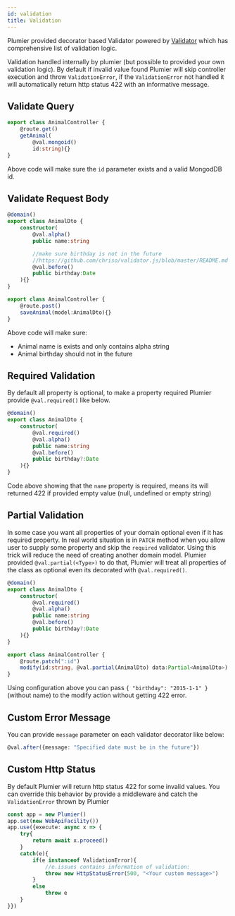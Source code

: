 ```yaml
---
id: validation
title: Validation
---
```


Plumier provided decorator based Validator powered by [Validator](https://github.com/chriso/validator.js) which has comprehensive list of validation logic. 

Validation handled internally by plumier (but possible to provided your own validation logic). By default if invalid value found Plumier will skip controller execution and throw `ValidationError`, if the `ValidationError` not handled it will automatically return http status 422 with an informative message.


## Validate Query

```typescript
export class AnimalController {
    @route.get()
    getAnimal(
        @val.mongoid()
        id:string){}
}
```

Above code will make sure the `id` parameter exists and a valid MongodDB id.

## Validate Request Body

```typescript
@domain()
export class AnimalDto {
    constructor(
        @val.alpha()
        public name:string

        //make sure birthday is not in the future
        //https://github.com/chriso/validator.js/blob/master/README.md
        @val.before()
        public birthday:Date
    ){}
}

export class AnimalController {
    @route.post()
    saveAnimal(model:AnimalDto){}
}
```

Above code will make sure:
* Animal name is exists and only contains alpha string
* Animal birthday should not in the future

## Required Validation
By default all property is optional, to make a property required Plumier provide `@val.required()` like below.

```typescript
@domain()
export class AnimalDto {
    constructor(
        @val.required()
        @val.alpha()
        public name:string
        @val.before()
        public birthday?:Date
    ){}
}
```

Code above showing that the `name` property is required, means its will returned 422 if provided empty value (null, undefined or empty string)

## Partial Validation
In some case you want all properties of your domain optional even if it has required property. In real world situation is in `PATCH` method when you allow user to supply some property and skip the `required` validator. Using this trick will reduce the need of creating another domain model. Plumier provided `@val.partial(<Type>)` to do that, Plumier will treat all properties of the class as optional even its decorated with `@val.required()`.

```typescript
@domain()
export class AnimalDto {
    constructor(
        @val.required()
        @val.alpha()
        public name:string
        @val.before()
        public birthday?:Date
    ){}
}

export class AnimalController {
    @route.patch(":id")
    modify(id:string, @val.partial(AnimalDto) data:Partial<AnimalDto>) {}
}
```

Using configuration above you can pass `{ "birthday": "2015-1-1" }` (without name) to the modify action without getting 422 error.


## Custom Error Message
You can provide `message` parameter on each validator decorator like below:

```typescript
@val.after({message: "Specified date must be in the future"})
```

## Custom Http Status 
By default Plumier will return http status 422 for some invalid values. You can override this behavior by provide a middleware and catch the `ValidationError` thrown by Plumier

```typescript
const app = new Plumier()
app.set(new WebApiFacility())
app.use({execute: async x => {
    try{
        return await x.proceed()
    }
    catch(e){
        if(e instanceof ValidationError){
            //e.issues contains information of validation:
            throw new HttpStatusError(500, "<Your custom message>")
        }
        else 
            throw e
    }
}})

```

